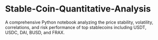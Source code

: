 # Stable-Coin-Quantitative-Analysis
A comprehensive Python notebook analyzing the price stability, volatility, correlations, and risk performance of top stablecoins including USDT, USDC, DAI, BUSD, and FRAX. 
